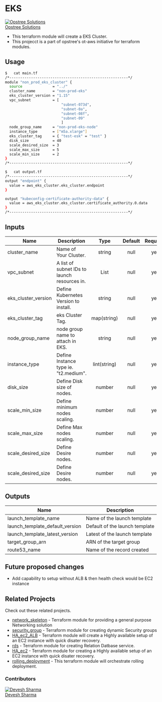 # EKS

[![Opstree Solutions][opstree_avatar]][opstree_homepage]<br/>[Opstree Solutions][opstree_homepage] 

  [opstree_homepage]: https://opstree.github.io/
  [opstree_avatar]: https://img.cloudposse.com/150x150/https://github.com/opstree.png

- This terraform module will create a EKS Cluster.
- This projecct is a part of opstree's ot-aws initiative for terraform modules.

## Usage

```sh
$   cat main.tf
/*-------------------------------------------------------*/
module "non_prod_eks_cluster" {
  source              = "../"
  cluster_name        = "non-prod-eks"
  eks_cluster_version = "1.15"
  vpc_subnet          = [
                          "subnet-073d",
                          "subnet-0a", 	
                          "subnet-08f",
                          "subnet-09"
                          ]
  node_group_name     = "non-prod-eks-node"
  instance_type       = ["m5a.xlarge"]
  eks_cluster_tag     = { "test-esk" = "test" }
  disk_size           = 40
  scale_desired_size  = 3
  scale_max_size      = 5
  scale_min_size      = 2
}
/*-------------------------------------------------------*/
```

```sh
$   cat output.tf
/*-------------------------------------------------------*/
output "endpoint" {
  value = aws_eks_cluster.eks_cluster.endpoint
}

output "kubeconfig-certificate-authority-data" {
  value = aws_eks_cluster.eks_cluster.certificate_authority.0.data
}
/*-------------------------------------------------------*/
```
## Inputs

| Name | Description | Type | Default | Required |
|------|-------------|:----:|:-----:|:-----:|
| cluster_name | Name of Your Cluster. | string | null | yes |
| vpc_subnet | A list of subnet IDs to launch resources in. | List | null | yes |
| eks_cluster_version | Define Kubernetes Version to install. | string | null | yes |
| eks_cluster_tag | eks Cluster Tag. | map(string) | null | yes |
| node_group_name | node group name to attach in EKS. | string | null | yes |
| instance_type | Define Instance type ie. "t2.medium". | lint(string) | null | yes |
| disk_size | Define Disk size of nodes. | number | null | yes |
| scale_min_size | Define minimum nodes scaling. | number | null | yes |
| scale_max_size | Define Max nodes scaling. | number | null | yes |
| scale_desired_size | Define Desire nodes. | number | null | yes |
| scale_desired_size | Define Desire nodes. | number | null | yes |


## Outputs

| Name | Description |
|------|-------------|
| launch_template_name | Name of the launch template |
| launch_template_default_version | Default of the launch template |
| launch_template_latest_version | Latest of the launch template |
| target_group_arn | ARN of the target group |
| route53_name | Name of the record created |

## Future proposed changes

- Add capability to setup without ALB & then health check would be EC2 instance
 
## Related Projects

Check out these related projects.

- [network_skeleton](https://gitlab.com/ot-aws/terrafrom_v0.12.21/network_skeleton) - Terraform module for providing a general purpose Networking solution
- [security_group](https://gitlab.com/ot-aws/terrafrom_v0.12.21/security_group) - Terraform module for creating dynamic Security groups
- [HA_ec2_ALB](https://gitlab.com/ot-aws/terrafrom_v0.12.21/ha_ec2_alb) - Terraform module will create a Highly available setup of an EC2 instance with quick disater recovery.
- [rds](https://gitlab.com/ot-aws/terrafrom_v0.12.21/rds) - Terraform module for creating Relation Datbase service.
- [HA_ec2](https://gitlab.com/ot-aws/terrafrom_v0.12.21/ha_ec2.git) - Terraform module for creating a Highly available setup of an EC2 instance with quick disater recovery.
- [rolling_deployment](https://gitlab.com/ot-aws/terrafrom_v0.12.21/rolling_deployment.git) - This terraform module will orchestrate rolling deployment.

### Contributors

[![Devesh Sharma][devesh_avataar]][devesh_homepage]<br/>[Devesh Sharma][devesh_homepage] 

  [devesh_homepage]: https://github.com/deveshs23
  [devesh_avataar]: https://img.cloudposse.com/150x150/https://github.com/deveshs23.png